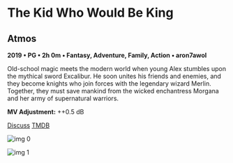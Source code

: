# The Kid Who Would Be King

## Atmos

**2019 • PG • 2h 0m • Fantasy, Adventure, Family, Action • aron7awol**

Old-school magic meets the modern world when young Alex stumbles upon the mythical sword Excalibur. He soon unites his friends and enemies, and they become knights who join forces with the legendary wizard Merlin. Together, they must save mankind from the wicked enchantress Morgana and her army of supernatural warriors.

**MV Adjustment:** ++0.5 dB

[Discuss](https://www.avsforum.com/threads/bass-eq-for-filtered-movies.2995212/post-57867306)  [TMDB](454294)

![img 0](https://i.imgur.com/0rnBXTt.jpg)

![img 1](https://i.imgur.com/SBqt9if.jpg)

